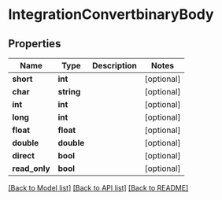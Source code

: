 # IntegrationConvertbinaryBody

## Properties
Name | Type | Description | Notes
------------ | ------------- | ------------- | -------------
**short** | **int** |  | [optional] 
**char** | **string** |  | [optional] 
**int** | **int** |  | [optional] 
**long** | **int** |  | [optional] 
**float** | **float** |  | [optional] 
**double** | **double** |  | [optional] 
**direct** | **bool** |  | [optional] 
**read_only** | **bool** |  | [optional] 

[[Back to Model list]](../../README.md#documentation-for-models) [[Back to API list]](../../README.md#documentation-for-api-endpoints) [[Back to README]](../../README.md)

